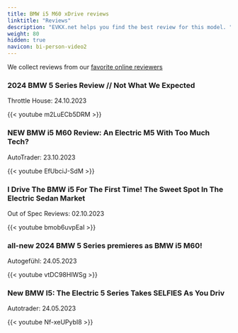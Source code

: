 ```yaml
---
title: BMW i5 M60 xDrive reviews
linktitle: "Reviews"
description: "EVKX.net helps you find the best review for this model. "
weight: 80
hidden: true
navicon: bi-person-video2
---
```

We collect reviews from our [favorite online reviewers](../../../../../guides/evreviewers/)

<div class="container text-center shadow p-2 pe-4 mb-5 bg-body-tertiary rounded border">
<h3>2024 BMW 5 Series Review // Not What We Expected</h3>
<p>Throttle House: 24.10.2023</p>

{{< youtube m2LuECb5DRM >}}

</div>
<div class="container text-center shadow p-2 pe-4 mb-5 bg-body-tertiary rounded border">
<h3>NEW BMW i5 M60 Review: An Electric M5 With Too Much Tech?</h3>
<p>AutoTrader: 23.10.2023</p>

{{< youtube EfUbciJ-SdM >}}

</div>
<div class="container text-center shadow p-2 pe-4 mb-5 bg-body-tertiary rounded border">
<h3>I Drive The BMW i5 For The First Time! The Sweet Spot In The Electric Sedan Market</h3>
<p>Out of Spec Reviews: 02.10.2023</p>

{{< youtube bmob6uvpEaI >}}

</div>
<div class="container text-center shadow p-2 pe-4 mb-5 bg-body-tertiary rounded border">
<h3>all-new 2024 BMW 5 Series premieres as BMW i5 M60!</h3>
<p>Autogefühl: 24.05.2023</p>

{{< youtube vtDC98HlWSg >}}

</div>
<div class="container text-center shadow p-2 pe-4 mb-5 bg-body-tertiary rounded border">
<h3>New BMW I5: The Electric 5 Series Takes SELFIES As You Driv</h3>
<p>Autotrader: 24.05.2023</p>

{{< youtube Nf-xeUPybI8 >}}

</div>
